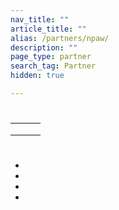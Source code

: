 ```yaml
---
nav_title: ""
article_title: ""
alias: /partners/npaw/
description: ""
page_type: partner
search_tag: Partner
hidden: true

---
```


# 

>  

# 

|    ||  |
| --------------|------|-------------|
|  || |
|  | |  |
|  ||  |


# 

## 





## 


 




*  
*  
* 
* 



## 








